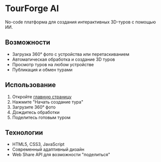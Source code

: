 # TourForge AI

No-code платформа для создания интерактивных 3D-туров с помощью ИИ.

## Возможности

- Загрузка 360° фото с устройства или перетаскиванием
- Автоматическая обработка и создание 3D туров
- Просмотр туров на любом устройстве
- Публикация и обмен турами

## Использование

1. Откройте [главную страницу](https://your-username.github.io/tourforge-ai/)
2. Нажмите "Начать создание тура"
3. Загрузите 360° фото
4. Дождитесь обработки
5. Поделитесь готовым туром

## Технологии

- HTML5, CSS3, JavaScript
- Современный адаптивный дизайн
- Web Share API для возможности "поделиться"
